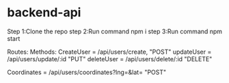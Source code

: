 # backend-api

Step 1:Clone the repo
step 2:Run command npm i
step 3:Run command npm start

Routes:                                                              Methods:
CreateUser = /api/users/create,                                       "POST"
updateUser = /api/users/update/:id                                    "PUT"
deleteUser = /api/users/delete/:id                                  "DELETE"

Coordinates = /api/users/coordinates?lng=<value>&lat=<value>          "POST"
